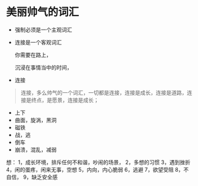 # 美丽帅气的词汇



* 强制必须是一个主观词汇
* 连接是一个客观词汇

  你需要在路上，

  沉浸在事情当中的时间，

* 连接

> 连接，多么帅气的一个词汇，一切都是连接，连接是成长，连接是道路，连接是终点，是愿景，连接是成长；

* 上下
* 曲面，旋涡，黑洞
* 磁铁
* 战，逃
* 倒车
* 崩溃，混乱，减弱

想： 1，成长环境，排斥任何不和谐，吵闹的场景， 2，多想的习惯 3，遇到挫折 4，闲的蛋疼，闲来无事，空想 5，内向，内心脆弱 6，逃避 7，欲望受阻 8，不自信， 9，缺乏安全感

